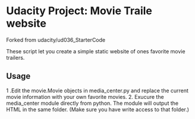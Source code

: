 # Udacity Project: Movie Traile website
Forked from udacity/ud036_StarterCode

These script let you create a simple static website of ones favorite movie
trailers.

## Usage
1 .Edit the movie.Movie objects in media_center.py and replace the current
movie information with your own favorite movies.
2. Exucure the media_center module directly from python. The module will
output the HTML in the same folder. (Make sure you have write access to that
  folder.)
